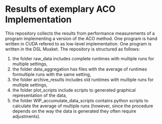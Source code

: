 # Results of exemplary ACO Implementation
This repository collects the results from performance measurements of a program implementing a version of the ACO method. One program is hand written in CUDA refered to as low-level implementation. One program is written in the DSL Musket. The repository is structured as follows:
1. the folder raw_data includes complete runtimes with multiple runs for multiple settings,
2. the folder data_aggregation has files with the average of runtimes formultiple runs with the same setting,
3. the folder archive_results includes old runtimes with multiple runs for multiple settings,
4. the folder plot_scripts include scripts to generated graphical representation of the data,
5. the folder WIP_accumulate_data_scripts contains python scripts to calculate the average of multiple runs (however, since the procedure depends on the way the data is generated they often require adjustments). 
